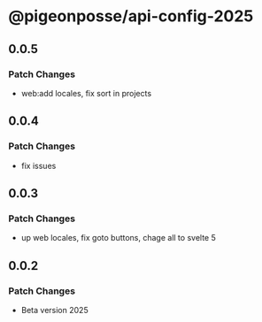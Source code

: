 # @pigeonposse/api-config-2025

## 0.0.5

### Patch Changes

- web:add locales, fix sort in projects

## 0.0.4

### Patch Changes

- fix issues

## 0.0.3

### Patch Changes

- up web locales, fix goto buttons, chage all to svelte 5

## 0.0.2

### Patch Changes

- Beta version 2025
